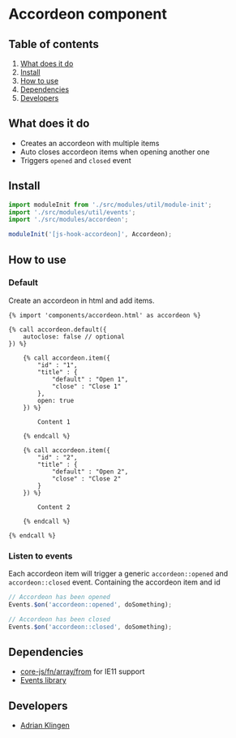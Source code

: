 
# Accordeon component

## Table of contents
1. [What does it do](#markdown-header-what-does-it-do)
2. [Install](#markdown-header-install)
3. [How to use](#markdown-header-how-to-use)
4. [Dependencies](#markdown-header-dependencies)
5. [Developers](#markdown-header-developers)


## What does it do
* Creates an accordeon with multiple items
* Auto closes accordeon items when opening another one
* Triggers `opened` and `closed` event

## Install
```javascript
import moduleInit from './src/modules/util/module-init';
import './src/modules/util/events';
import './src/modules/accordeon';

moduleInit('[js-hook-accordeon]', Accordeon);
```

## How to use

### Default

Create an accordeon in html and add items.
```htmlmixed
{% import 'components/accordeon.html' as accordeon %}

{% call accordeon.default({
    autoclose: false // optional
}) %}

    {% call accordeon.item({
        "id" : "1",
        "title" : {
            "default" : "Open 1",
            "close" : "Close 1"
        },
        open: true
    }) %}

        Content 1

    {% endcall %}

    {% call accordeon.item({
        "id" : "2",
        "title" : {
            "default" : "Open 2",
            "close" : "Close 2"
        }
    }) %}

        Content 2

    {% endcall %}

{% endcall %}

```

### Listen to events
Each accordeon item will trigger a generic `accordeon::opened` and `accordeon::closed` event. Containing the accordeon item and id
```javascript
// Accordeon has been opened
Events.$on('accordeon::opened', doSomething);

// Accordeon has been closed
Events.$on('accordeon::closed', doSomething);
```

## Dependencies
* [core-js/fn/array/from](https://www.npmjs.com/package/core-js) for IE11 support
* [Events library](/utilities/events/)

## Developers
* [Adrian Klingen](mailto:adrian@tamtam.nl)
